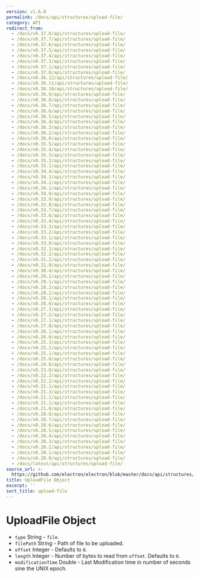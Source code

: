 ```yaml
---
version: v1.6.8
permalink: /docs/api/structures/upload-file/
category: API
redirect_from:
  - /docs/v0.37.8/api/structures/upload-file/
  - /docs/v0.37.7/api/structures/upload-file/
  - /docs/v0.37.6/api/structures/upload-file/
  - /docs/v0.37.5/api/structures/upload-file/
  - /docs/v0.37.4/api/structures/upload-file/
  - /docs/v0.37.3/api/structures/upload-file/
  - /docs/v0.37.1/api/structures/upload-file/
  - /docs/v0.37.0/api/structures/upload-file/
  - /docs/v0.36.12/api/structures/upload-file/
  - /docs/v0.36.11/api/structures/upload-file/
  - /docs/v0.36.10/api/structures/upload-file/
  - /docs/v0.36.9/api/structures/upload-file/
  - /docs/v0.36.8/api/structures/upload-file/
  - /docs/v0.36.7/api/structures/upload-file/
  - /docs/v0.36.6/api/structures/upload-file/
  - /docs/v0.36.5/api/structures/upload-file/
  - /docs/v0.36.4/api/structures/upload-file/
  - /docs/v0.36.3/api/structures/upload-file/
  - /docs/v0.36.2/api/structures/upload-file/
  - /docs/v0.36.0/api/structures/upload-file/
  - /docs/v0.35.5/api/structures/upload-file/
  - /docs/v0.35.4/api/structures/upload-file/
  - /docs/v0.35.3/api/structures/upload-file/
  - /docs/v0.35.2/api/structures/upload-file/
  - /docs/v0.35.1/api/structures/upload-file/
  - /docs/v0.34.4/api/structures/upload-file/
  - /docs/v0.34.3/api/structures/upload-file/
  - /docs/v0.34.2/api/structures/upload-file/
  - /docs/v0.34.1/api/structures/upload-file/
  - /docs/v0.34.0/api/structures/upload-file/
  - /docs/v0.33.9/api/structures/upload-file/
  - /docs/v0.33.8/api/structures/upload-file/
  - /docs/v0.33.7/api/structures/upload-file/
  - /docs/v0.33.6/api/structures/upload-file/
  - /docs/v0.33.4/api/structures/upload-file/
  - /docs/v0.33.3/api/structures/upload-file/
  - /docs/v0.33.2/api/structures/upload-file/
  - /docs/v0.33.1/api/structures/upload-file/
  - /docs/v0.33.0/api/structures/upload-file/
  - /docs/v0.32.3/api/structures/upload-file/
  - /docs/v0.32.2/api/structures/upload-file/
  - /docs/v0.31.2/api/structures/upload-file/
  - /docs/v0.31.0/api/structures/upload-file/
  - /docs/v0.30.4/api/structures/upload-file/
  - /docs/v0.29.2/api/structures/upload-file/
  - /docs/v0.29.1/api/structures/upload-file/
  - /docs/v0.28.3/api/structures/upload-file/
  - /docs/v0.28.2/api/structures/upload-file/
  - /docs/v0.28.1/api/structures/upload-file/
  - /docs/v0.28.0/api/structures/upload-file/
  - /docs/v0.27.3/api/structures/upload-file/
  - /docs/v0.27.2/api/structures/upload-file/
  - /docs/v0.27.1/api/structures/upload-file/
  - /docs/v0.27.0/api/structures/upload-file/
  - /docs/v0.26.1/api/structures/upload-file/
  - /docs/v0.26.0/api/structures/upload-file/
  - /docs/v0.25.3/api/structures/upload-file/
  - /docs/v0.25.2/api/structures/upload-file/
  - /docs/v0.25.1/api/structures/upload-file/
  - /docs/v0.25.0/api/structures/upload-file/
  - /docs/v0.24.0/api/structures/upload-file/
  - /docs/v0.23.0/api/structures/upload-file/
  - /docs/v0.22.3/api/structures/upload-file/
  - /docs/v0.22.2/api/structures/upload-file/
  - /docs/v0.22.1/api/structures/upload-file/
  - /docs/v0.21.3/api/structures/upload-file/
  - /docs/v0.21.2/api/structures/upload-file/
  - /docs/v0.21.1/api/structures/upload-file/
  - /docs/v0.21.0/api/structures/upload-file/
  - /docs/v0.20.8/api/structures/upload-file/
  - /docs/v0.20.7/api/structures/upload-file/
  - /docs/v0.20.6/api/structures/upload-file/
  - /docs/v0.20.5/api/structures/upload-file/
  - /docs/v0.20.4/api/structures/upload-file/
  - /docs/v0.20.3/api/structures/upload-file/
  - /docs/v0.20.2/api/structures/upload-file/
  - /docs/v0.20.1/api/structures/upload-file/
  - /docs/v0.20.0/api/structures/upload-file/
  - /docs/latest/api/structures/upload-file/
source_url: >-
  https://github.com/electron/electron/blob/master/docs/api/structures/upload-file.md
title: UploadFile Object
excerpt: ''
sort_title: upload-file
---
```




<!--


                                      ::::
                                    :o+//+o:
                                    +o    oo-
                                    :o+//oo/+o/
                                      -::-   -oo:
                                               /s/
                      -::::::::-                :s/  :::--
                  :+oo+////////+:        -:/+oo/ :s:-///++oo+:
                /o+:                -/+oo+/:-     +o-      -:+o:
               /s:              -:+o+/:           -o+         :s/
              -s/            -/oo/:                /s-         +s-
              -s/         -/oo/-                   -s/         /s-
               oo       :+o/-                       oo         oo
               -s/    :oo/                          /s-       /s-
                :s/ :oo:              -::-          /s-      /s:
                  -+o/               /ssss/         :s:    -+o-
                 :o+--               /ssss/         :s:   :o+-
                :s/  +o:              -::-          /s-   --
               -s/    :+o/-                         /s-
               oo       -+o+-                       oo
              -s/         -/oo/-                   -s/
             -+soo+:         -/oo/:                /s-      /oooo+-
             o+   :s:           -:+o+/:-          -o+      /s:  -oo
             oo:--/s:       ::      -:+oo+/:-     -/-      /s/--:o+
              :+++/-        :s:          -:/+ooo++//////++oo//+o+:
                             /s:                --::::::--
                              /s/              /s-
                               :oo:          :oo:
                                 /oo/-    -/oo/
                                   -/+oooo+/-





                   _______  _______  _______  _______  __
                  |       ||       ||       ||       ||  |
                  |  _____||_     _||   _   ||    _  ||  |
                  | |_____   |   |  |  | |  ||   |_| ||  |
                  |_____  |  |   |  |  |_|  ||    ___||__|
                   _____| |  |   |  |       ||   |     __
                  |_______|  |___|  |_______||___|    |__|


    This file is generated automatically, so it should not be edited.

    To make changes, head over to the electron/electron repository:

    https://github.com/electron/electron/blob/master/docs/api/structures/upload-file.md

    Thanks!

-->
# UploadFile Object

*   `type` String - `file`.
*   `filePath` String - Path of file to be uploaded.
*   `offset` Integer - Defaults to `0`.
*   `length` Integer - Number of bytes to read from `offset`. Defaults to `0`.
*   `modificationTime` Double - Last Modification time in number of seconds sine the UNIX epoch.
